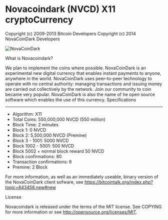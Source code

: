 Novacoindark (NVCD) X11 cryptoCurrency
============================================

Copyright (c) 2009-2013 Bitcoin Developers
Copyright (c) 2014 NovaCoinDark Developers


<img src="http://i.imgur.com/mvKojpg.png&t=545&c=Yn0buhPpNt2P5g" alt="NovaCoinDark">


What is Novacoindark?

We plan to implement the coins where possible. NovaCoinDark is an experimental new digital currency 
that enables instant payments to anyone, anywhere in the world. NovaCoinDark
uses peer-to-peer technology
to operate with no central authority: managing transactions and issuing 
money are carried out collectively by the network. Join our community
to coin became very popular. NovaCoinDark is also the name of 
 he open source software which enables the use of this currency.
Specifications



--------------------------------------------------------

- Algorithm: X11
- Total Coins: 550,000,000 NVCD (550 million)
- Block Time: 2 minutes
- Block 1: 0 NVCD
- Block 2: 5,500,000 NVCD (Premine)
- Block 3 - 1001: 5000 NVCD        
- Block 1002 - 5001: 500 NVCD
- Block 5002 + normal block reward 50 NVCD
- Block confirmations: 80
- Transaction confirmations: 6
- Premine: 2 Block 

For more information, as well as an immediately useable, binary version of
the NovaCoinDark client sofware, see https://bitcointalk.org/index.php?topic=843458.new#new

License

Novacoindark is released under the terms of the MIT license. 
See COPYING for more information or see http://opensource.org/licenses/MIT.